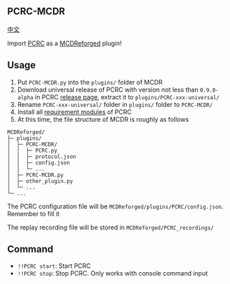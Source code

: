 PCRC-MCDR
----------

[中文](https://github.com/TISUnion/PCRC-MCDR/blob/master/readme_cn.md)

Import [PCRC](https://github.com/Fallen-Breath/PCRC) as a [MCDReforged](https://github.com/Fallen-Breath/MCDReforged) plugin!

## Usage

1. Put `PCRC-MCDR.py` into the `plugins/` folder of MCDR
2. Download universal release of PCRC with version not less than `0.9.0-alpha` in PCRC [release page](https://github.com/Fallen-Breath/PCRC/releases), extract it to `plugins/PCRC-xxx-universal/`
3. Rename `PCRC-xxx-universal/` folder in `plugins/` folder to `PCRC-MCDR/`
4. Install all [requirement modules](https://github.com/Fallen-Breath/PCRC#python-modules) of PCRC
5. At this time, the file structure of MCDR is roughly as follows

```
MCDReforged/
├─ plugins/
│  ├─ PCRC-MCDR/
│  │  ├─ PCRC.py
│  │  ├─ protocol.json
│  │  ├─ config.json
│  │  └─ ...
│  ├─ PCRC-MCDR.py
│  ├─ other_plugin.py
│  └─ ...
└─ ...
```

The PCRC configuration file will be `MCDReforged/plugins/PCRC/config.json`. Remember to fill it

The replay recording file will be stored in `MCDReforged/PCRC_recordings/`

## Command

- `!!PCRC start`: Start PCRC
- `!!PCRC stop`: Stop PCRC. Only works with console command input
